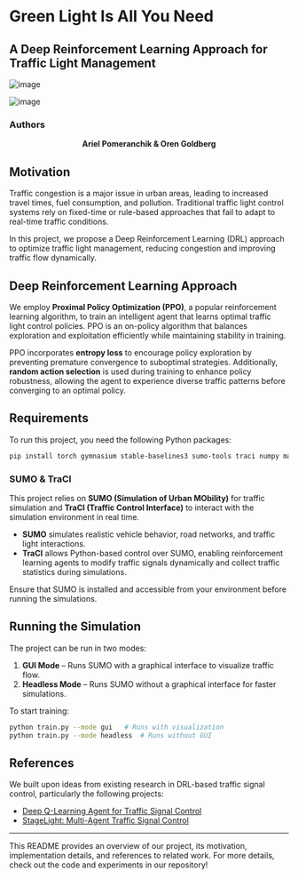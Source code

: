 # Green Light Is All You Need

## A Deep Reinforcement Learning Approach for Traffic Light Management

![image](https://github.com/user-attachments/assets/abe94a81-7612-4b8c-9868-f6f10d65e69a)

![image](https://github.com/user-attachments/assets/77cd9d5b-75c4-4420-932f-4c4a5f7e55ec)

### Authors
<p align="center">
  <strong>Ariel Pomeranchik & Oren Goldberg</strong>
</p>

## Motivation
Traffic congestion is a major issue in urban areas, leading to increased travel times, fuel consumption, and pollution. Traditional traffic light control systems rely on fixed-time or rule-based approaches that fail to adapt to real-time traffic conditions.

In this project, we propose a Deep Reinforcement Learning (DRL) approach to optimize traffic light management, reducing congestion and improving traffic flow dynamically.

## Deep Reinforcement Learning Approach
We employ **Proximal Policy Optimization (PPO)**, a popular reinforcement learning algorithm, to train an intelligent agent that learns optimal traffic light control policies. PPO is an on-policy algorithm that balances exploration and exploitation efficiently while maintaining stability in training. 

PPO incorporates **entropy loss** to encourage policy exploration by preventing premature convergence to suboptimal strategies. Additionally, **random action selection** is used during training to enhance policy robustness, allowing the agent to experience diverse traffic patterns before converging to an optimal policy.

## Requirements
To run this project, you need the following Python packages:

```bash
pip install torch gymnasium stable-baselines3 sumo-tools traci numpy matplotlib
```

### SUMO & TraCI
This project relies on **SUMO (Simulation of Urban MObility)** for traffic simulation and **TraCI (Traffic Control Interface)** to interact with the simulation environment in real time. 

- **SUMO** simulates realistic vehicle behavior, road networks, and traffic light interactions.
- **TraCI** allows Python-based control over SUMO, enabling reinforcement learning agents to modify traffic signals dynamically and collect traffic statistics during simulations.

Ensure that SUMO is installed and accessible from your environment before running the simulations.

## Running the Simulation
The project can be run in two modes:

1. **GUI Mode** – Runs SUMO with a graphical interface to visualize traffic flow.
2. **Headless Mode** – Runs SUMO without a graphical interface for faster simulations.

To start training:
```bash
python train.py --mode gui   # Runs with visualization
python train.py --mode headless  # Runs without GUI
```

## References
We built upon ideas from existing research in DRL-based traffic signal control, particularly the following projects:

- [Deep Q-Learning Agent for Traffic Signal Control](https://github.com/AndreaVidali/Deep-QLearning-Agent-for-Traffic-Signal-Control/tree/master/TLCS)
- [StageLight: Multi-Agent Traffic Signal Control](https://github.com/GangSuUGA/StageLight?tab=readme-ov-file)

---
This README provides an overview of our project, its motivation, implementation details, and references to related work. For more details, check out the code and experiments in our repository!
